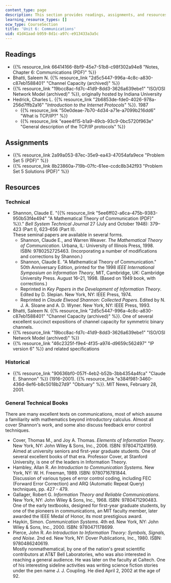 ```yaml
---
content_type: page
description: This section provides readings, assignments, and resources on communications.
learning_resource_types: []
ocw_type: CourseSection
title: 'Unit 6: Communications'
uid: 41d41aad-b959-8d1c-a97c-e913433a3a5c
---
```


Readings
--------

*   {{% resource_link 66414166-8bf9-45e7-51b8-c98f302a94e8 "Notes, Chapter 6: Communications (PDF)" %}}
*   Bhatti, Saleem N. {{% resource_link "2d5c5447-996a-4c8c-a830-c87eb1588401" "Channel Capacity (archived)" %}}
*   {{% resource_link "19bcc8ac-fd7c-41d9-8dd3-3626a639ebe1" "ISO/OSI Network Model (archived)" %}}, originally hosted by Indiana University
*   Hedrick, Charles L. {{% resource_link "2b6853de-fde0-4026-978a-256d7ffb2a16" "_Introduction to the Internet Protocols_" %}}. 1987
    *   {{% resource_link "50e0deae-7b70-4d34-a71e-a7099b216dd6" "What is TCP/IP?" %}}
    *   {{% resource_link "eaee4f15-b1a9-49cb-93c9-0bc5720f963e" "General description of the TCP/IP protocols" %}}

Assignments
-----------

*   {{% resource_link 2a99a053-87ec-35e9-ea43-47054afa9ece "Problem Set 5 (PDF)" %}}
*   {{% resource_link 8b23860a-719b-07fc-61ee-ccdc8b342f93 "Problem Set 5 Solutions (PDF)" %}}

Resources
---------

### Technical

*   Shannon, Claude E. "{{% resource_link "5ee6ff02-a6ca-475b-9383-950b53f4e494" "A Mathematical Theory of Communication (PDF)" %}}." _Bell System Technical Journal_ 27 (July and October 1948): 379–423 (Part I), 623–656 (Part II).  
    These seminal papers are available in several forms.
    *   Shannon, Claude E., and Warren Weaver. _The Mathematical Theory of Communication_. Urbana, IL: University of Illinois Press, 1998. ISBN: 9780252725463. (Incorporating a number of modifications and corrections by Shannon.)
    *   Shannon, Claude E. "A Mathematical Theory of Communication." 50th Anniversary Edition, printed for the 1998 _IEEE International Symposium on Information Theory_, MIT, Cambridge, UK: Cambridge University Press. August 16–21, 1998. (Based on 1949 book, with corrections.)
    *   Reprinted in _Key Papers in the Development of Information Theory_. Edited by D. Slepian. New York, NY: IEEE Press, 1974.
    *   Reprinted in _Claude Elwood Shannon: Collected Papers_. Edited by N. J. A. Sloane and A. D. Wyner. New York, NY: IEEE Press, 1993.
*   Bhatti, Saleem N. {{% resource_link "2d5c5447-996a-4c8c-a830-c87eb1588401" "Channel Capacity (archived)" %}}. One of several excellent succinct expositions of channel capacity for symmetric binary channels.
*   {{% resource_link "19bcc8ac-fd7c-41d9-8dd3-3626a639ebe1" "ISO/OSI Network Model (archived)" %}}
*   {{% resource_link "46c2325f-f9e4-4f35-a974-d9659c562497" "IP version 6" %}} and related specifications

### Historical

*   {{% resource_link "90636bf0-057f-4eb2-b52b-3bb4354a4fca" "Claude E. Shannon" %}} (1916–2001). {{% resource_link "e384f981-3460-436d-8ef6-b8c5018b27d9" "Obituary" %}}. MIT News, February 28, 2001.

### General Technical Books

There are many excellent texts on communications, most of which assume a familiarity with mathematics beyond introductory calculus. Almost all cover Shannon's work, and some also discuss feedback error control techniques.

*   Cover, Thomas M., and Joy A. Thomas. _Elements of Information Theory_. New York, NY: John Wiley & Sons, Inc., 2006. ISBN: 9780471241959.  
    Aimed at university seniors and first-year graduate students. One of several excellent books of that era. Professor Cover, at Stanford University, is one of the leaders in Information Theory.
*   Hambley, Allan R. _An Introduction to Communication Systems_. New York, NY: W. H. Freeman, 1989. ISBN: 9780716781844.  
    Discussion of various types of error control coding, including FEC (Forward Error Correction) and ARQ (Automatic Repeat Query) techniques, pp. 427 - 479.
*   Gallager, Robert G. _Information Theory and Reliable Communications_. New York, NY: John Wiley & Sons, Inc., 1968. ISBN: 9780471290483.  
    One of the early textbooks, designed for first-year graduate students, by one of the pioneers in communications, an MIT faculty member, later awarded the IEEE Medal of Honor, its most prestigious award.
*   Haykin, Simon. _Communication Systems_. 4th ed. New York, NY: John Wiley & Sons, Inc., 2000. ISBN: 9780471178699.
*   Pierce, John R. _An Introduction to Information Theory: Symbols, Signals, and Noise_. 2nd ed. New York, NY: Dover Publications, Inc., 1980. ISBN: 9780486240619.  
    Mostly nonmathematical, by one of the nation's great scientific contributors at AT&T Bell Laboratories, who was also interested in reaching a general audience. He was later on the faculty at Caltech. One of his interesting sideline activities was writing science fiction stories under the pen name J. J. Coupling. He died April 2, 2002 at the age of 92.
